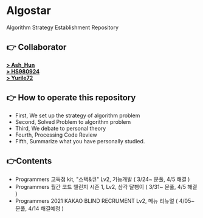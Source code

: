 # Algostar
Algorithm Strategy Establishment Repository

## 👉 Collaborator
[**> Ash_Hun**](https://github.com/ash-hun)  
[**> HS980924**](https://github.com/HS980924)  
[**> Yurile72**](https://github.com/Yurile72)

## 👉 How to operate this repository
- First, We set up the strategy of algorithm problem  
- Second, Solved Problem to algorithm problem  
- Third, We debate to personal theory
- Fourth, Processing Code Review  
- Fifth, Summarize what you have personally studied.  

## 👉Contents
- Programmers 고득점 kit, "스택&큐" Lv2, 기능개발 ( 3/24~ 문풀, 4/5 해결 )
- Programmers 월간 코드 챌린지 시즌 1, Lv2, 삼각 달팽이 ( 3/31~ 문풀, 4/5 해결 )
- Programmers 2021 KAKAO BLIND RECRUMENT Lv2, 메뉴 리뉴얼 ( 4/05~ 문풀, 4/14 해결예정 )